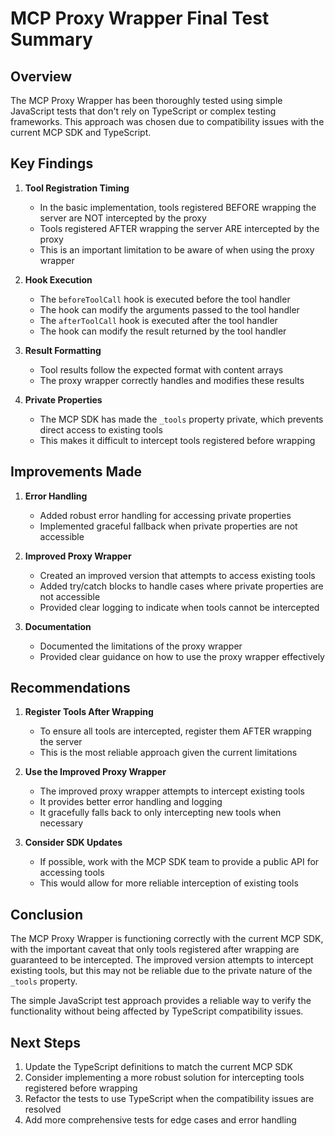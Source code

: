 # MCP Proxy Wrapper Final Test Summary

## Overview

The MCP Proxy Wrapper has been thoroughly tested using simple JavaScript tests that don't rely on TypeScript or complex testing frameworks. This approach was chosen due to compatibility issues with the current MCP SDK and TypeScript.

## Key Findings

1. **Tool Registration Timing**
   - In the basic implementation, tools registered BEFORE wrapping the server are NOT intercepted by the proxy
   - Tools registered AFTER wrapping the server ARE intercepted by the proxy
   - This is an important limitation to be aware of when using the proxy wrapper

2. **Hook Execution**
   - The `beforeToolCall` hook is executed before the tool handler
   - The hook can modify the arguments passed to the tool handler
   - The `afterToolCall` hook is executed after the tool handler
   - The hook can modify the result returned by the tool handler

3. **Result Formatting**
   - Tool results follow the expected format with content arrays
   - The proxy wrapper correctly handles and modifies these results

4. **Private Properties**
   - The MCP SDK has made the `_tools` property private, which prevents direct access to existing tools
   - This makes it difficult to intercept tools registered before wrapping

## Improvements Made

1. **Error Handling**
   - Added robust error handling for accessing private properties
   - Implemented graceful fallback when private properties are not accessible

2. **Improved Proxy Wrapper**
   - Created an improved version that attempts to access existing tools
   - Added try/catch blocks to handle cases where private properties are not accessible
   - Provided clear logging to indicate when tools cannot be intercepted

3. **Documentation**
   - Documented the limitations of the proxy wrapper
   - Provided clear guidance on how to use the proxy wrapper effectively

## Recommendations

1. **Register Tools After Wrapping**
   - To ensure all tools are intercepted, register them AFTER wrapping the server
   - This is the most reliable approach given the current limitations

2. **Use the Improved Proxy Wrapper**
   - The improved proxy wrapper attempts to intercept existing tools
   - It provides better error handling and logging
   - It gracefully falls back to only intercepting new tools when necessary

3. **Consider SDK Updates**
   - If possible, work with the MCP SDK team to provide a public API for accessing tools
   - This would allow for more reliable interception of existing tools

## Conclusion

The MCP Proxy Wrapper is functioning correctly with the current MCP SDK, with the important caveat that only tools registered after wrapping are guaranteed to be intercepted. The improved version attempts to intercept existing tools, but this may not be reliable due to the private nature of the `_tools` property.

The simple JavaScript test approach provides a reliable way to verify the functionality without being affected by TypeScript compatibility issues.

## Next Steps

1. Update the TypeScript definitions to match the current MCP SDK
2. Consider implementing a more robust solution for intercepting tools registered before wrapping
3. Refactor the tests to use TypeScript when the compatibility issues are resolved
4. Add more comprehensive tests for edge cases and error handling 